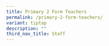 ```yaml
---
title: Primary 2 Form Teachers
permalink: /primary-2-form-teachers/
variant: tiptap
description: ""
third_nav_title: Staff
---
```

